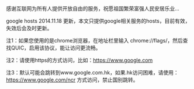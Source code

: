  感谢互联网为所有人提供开放自由的服务，祝愿祖国繁荣富强人民安居乐业...

google hosts 2014.11.18 更新，本文只提供google相关服务的hosts，目前有效，失效后会及时更新。

注1：如果您使用的是chrome浏览器，在地址栏里输入 chrome://flags/，然后查找QUIC，启用该协议，能让访问更流畅。

注2：请使用https的方式访问，比如：https://www.google.com

注3：默认可能会跳转到www.google.com.hk，如果.hk访问困难，请使用：https://www.google.com/ncr 方式访问，禁止国别跳转。


